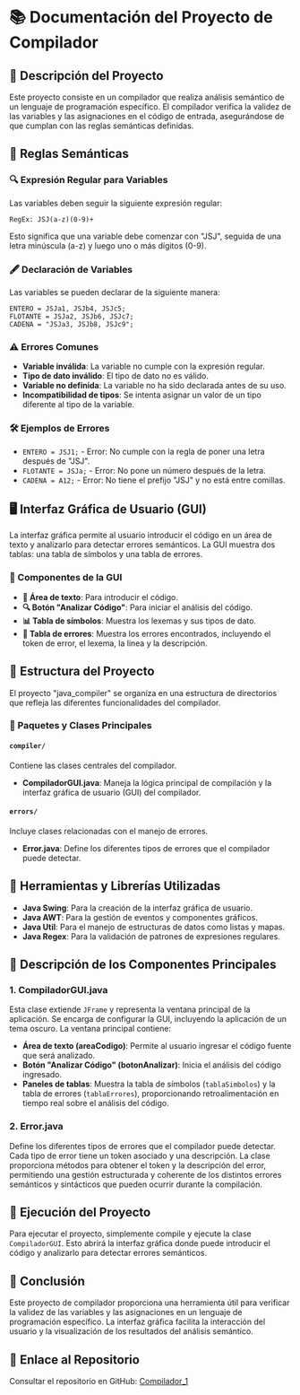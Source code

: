 # 📚 Documentación del Proyecto de Compilador

## 📝 Descripción del Proyecto

Este proyecto consiste en un compilador que realiza análisis semántico de un lenguaje de programación específico. El compilador verifica la validez de las variables y las asignaciones en el código de entrada, asegurándose de que cumplan con las reglas semánticas definidas.

## 📐 Reglas Semánticas

### 🔍 Expresión Regular para Variables

Las variables deben seguir la siguiente expresión regular:

```
RegEx: JSJ(a-z)(0-9)+
```

Esto significa que una variable debe comenzar con "JSJ", seguida de una letra minúscula (a-z) y luego uno o más dígitos (0-9).

### 🖋️ Declaración de Variables

Las variables se pueden declarar de la siguiente manera:

```
ENTERO = JSJa1, JSJb4, JSJc5;
FLOTANTE = JSJa2, JSJb6, JSJc7;
CADENA = "JSJa3, JSJb8, JSJc9";
```

### ⚠️ Errores Comunes

- **Variable inválida**: La variable no cumple con la expresión regular.
- **Tipo de dato inválido**: El tipo de dato no es válido.
- **Variable no definida**: La variable no ha sido declarada antes de su uso.
- **Incompatibilidad de tipos**: Se intenta asignar un valor de un tipo diferente al tipo de la variable.

### 🛠️ Ejemplos de Errores

- `ENTERO = JSJ1;` - Error: No cumple con la regla de poner una letra después de "JSJ".
- `FLOTANTE = JSJa;` - Error: No pone un número después de la letra.
- `CADENA = A12;` - Error: No tiene el prefijo "JSJ" y no está entre comillas.

## 🖥️ Interfaz Gráfica de Usuario (GUI)

La interfaz gráfica permite al usuario introducir el código en un área de texto y analizarlo para detectar errores semánticos. La GUI muestra dos tablas: una tabla de símbolos y una tabla de errores.

### 🧩 Componentes de la GUI

- **📝 Área de texto**: Para introducir el código.
- **🔍 Botón "Analizar Código"**: Para iniciar el análisis del código.
- **📊 Tabla de símbolos**: Muestra los lexemas y sus tipos de dato.
- **🚨 Tabla de errores**: Muestra los errores encontrados, incluyendo el token de error, el lexema, la línea y la descripción.

## 📂 Estructura del Proyecto

El proyecto "java_compiler" se organiza en una estructura de directorios que refleja las diferentes funcionalidades del compilador.

### 📁 Paquetes y Clases Principales

#### `compiler/`

Contiene las clases centrales del compilador.

- **CompiladorGUI.java**: Maneja la lógica principal de compilación y la interfaz gráfica de usuario (GUI) del compilador.

#### `errors/`

Incluye clases relacionadas con el manejo de errores.

- **Error.java**: Define los diferentes tipos de errores que el compilador puede detectar.

## 🔧 Herramientas y Librerías Utilizadas

- **Java Swing**: Para la creación de la interfaz gráfica de usuario.
- **Java AWT**: Para la gestión de eventos y componentes gráficos.
- **Java Util**: Para el manejo de estructuras de datos como listas y mapas.
- **Java Regex**: Para la validación de patrones de expresiones regulares.

## 📜 Descripción de los Componentes Principales

### 1. CompiladorGUI.java

Esta clase extiende `JFrame` y representa la ventana principal de la aplicación. Se encarga de configurar la GUI, incluyendo la aplicación de un tema oscuro. La ventana principal contiene:

- **Área de texto (areaCodigo)**: Permite al usuario ingresar el código fuente que será analizado.
- **Botón "Analizar Código" (botonAnalizar)**: Inicia el análisis del código ingresado.
- **Paneles de tablas**: Muestra la tabla de símbolos (`tablaSimbolos`) y la tabla de errores (`tablaErrores`), proporcionando retroalimentación en tiempo real sobre el análisis del código.

### 2. Error.java

Define los diferentes tipos de errores que el compilador puede detectar. Cada tipo de error tiene un token asociado y una descripción. La clase proporciona métodos para obtener el token y la descripción del error, permitiendo una gestión estructurada y coherente de los distintos errores semánticos y sintácticos que pueden ocurrir durante la compilación.

## 🚀 Ejecución del Proyecto

Para ejecutar el proyecto, simplemente compile y ejecute la clase `CompiladorGUI`. Esto abrirá la interfaz gráfica donde puede introducir el código y analizarlo para detectar errores semánticos.

## 🎯 Conclusión

Este proyecto de compilador proporciona una herramienta útil para verificar la validez de las variables y las asignaciones en un lenguaje de programación específico. La interfaz gráfica facilita la interacción del usuario y la visualización de los resultados del análisis semántico.

## 🔗 Enlace al Repositorio

Consultar el repositorio en GitHub: [Compilador_1](https://github.com/DARKTOTEM2703/Comp-lador_1)

